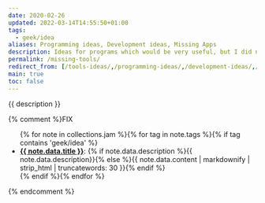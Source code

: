 ```yaml
---
date: 2020-02-26
updated: 2022-03-14T14:55:50+01:00
tags:
  - geek/idea
aliases: Programming ideas, Development ideas, Missing Apps
description: Ideas for programs which would be very useful, but I did not find yet
permalink: /missing-tools/
redirect_from: [/tools-ideas/,/programming-ideas/,/development-ideas/,/developing-ideas,/apps-ideas/,/missing-apps/,/missing-digital-tools/]
main: true
toc: false
---
```

{{ description }}

{% comment %}FIX<ul>{% for note in collections.jam %}{% for tag in note.tags %}{% if tag contains 'geek/idea' %}<li id='{{ note.data.title | slugify }}'><strong><a href='{{ note.url }}' title='{{ note.data.title }}'>{{ note.data.title }}</a></strong>: {% if note.data.description %}{{ note.data.description}}{% else %}{{ note.data.content | markdownify | strip_html | truncatewords: 30 }}{% endif %}</li>{% endif %}{% endfor %}</ul>{% endcomment %}
